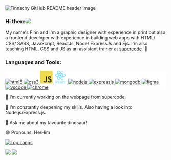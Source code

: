 <img src="https://i.imgur.com/tPGdyv4.png" alt="Finnschy GitHub README header image">

### Hi there<img src="https://media.giphy.com/media/hvRJCLFzcasrR4ia7z/giphy.gif" width="25px">
My name's Finn and I'm a graphic designer with experience in print but also a frontend developer with experience in building web apps with HTML/ CSS/ SASS, JavaScript, ReactJs, Node/ ExpressJs and Ejs. I'm also teaching HTML, CSS and JS as an assistant trainer at [supercode](https://www.super-code.de/). 📖

<h3 align="left">Languages and Tools:</h3>
<p align="left" style="background: white;">
    <a href="https://www.w3.org/html/" target="_blank" rel="noreferrer"> 
    <img src="https://www.vectorlogo.zone/logos/w3_html5/w3_html5-icon.svg" alt="html5" width="40" height="40"/> 
  </a> 
  <a href="https://www.w3schools.com/css/" target="_blank" rel="noreferrer"> 
    <img src="https://www.vectorlogo.zone/logos/w3_css/w3_css-icon.svg" alt="css3" width="40" height="40"/> 
  </a> 
  <a href="https://developer.mozilla.org/en-US/docs/Web/JavaScript" target="_blank" rel="noreferrer"> 
    <img src="https://raw.githubusercontent.com/devicons/devicon/master/icons/javascript/javascript-original.svg" alt="javascript" width="40" height="40"/> 
  </a> 
  <a href="https://reactjs.org/" target="_blank" rel="noreferrer"> 
    <img src="https://raw.githubusercontent.com/devicons/devicon/master/icons/react/react-original-wordmark.svg" alt="react" width="40" height="40"/> 
  </a>
  <a href="https://nodejs.org" target="_blank" rel="noreferrer"> 
    <img src="https://www.vectorlogo.zone/logos/nodejs/nodejs-icon.svg" alt="nodejs" width="40" height="40"/> 
  </a> 
    <a href="https://expressjs.com/de/" target="_blank" rel="noreferrer"> 
    <img src="https://www.vectorlogo.zone/logos/expressjs/expressjs-icon.svg" alt="expressjs" width="40" height="40"/> 
  </a> 
  <a href="https://www.mongodb.com/" target="_blank" rel="noreferrer">
    <img src="https://www.vectorlogo.zone/logos/mongodb/mongodb-icon.svg" alt="mongodb" width="40" height="40"/> 
  </a> 
  <a href="https://www.figma.com/" target="_blank" rel="noreferrer"> 
    <img src="https://www.vectorlogo.zone/logos/figma/figma-icon.svg" alt="figma" width="40" height="40"/> 
  </a>
    <a href="https://code.visualstudio.com/" target="_blank" rel="noreferrer"> 
    <img src="https://upload.vectorlogo.zone/logos/visualstudio_code/images/0aea25bb-27bb-427f-8d65-f999bf0cba67.svg" alt="vscode" width="40" height="40"/> 
  </a>
    </a>
    <a href="https://www.google.com/intl/de_de/chrome/" target="_blank" rel="noreferrer"> 
    <img src="https://www.vectorlogo.zone/logos/google_chrome/google_chrome-icon.svg" alt="chrome" width="40" height="40"/> 
  </a>
</p>





🔭 I’m currently working on the webpage from supercode.

🌱 I’m constantly deepening my skills. Also having a look into Node.js/Express.js. 

💬 Ask me about my favourite dinosaur!

😄 Pronouns: He/Him

[![Top Langs](https://github-readme-stats.vercel.app/api/top-langs/?username=Finnschy&layout=compact)](https://github.com/Finnschy/github-readme-stats)


<p><a href="https://www.linkedin.com/in/finn-schlottmann/"><img src="https://img.shields.io/badge/linkedin-%230077B5.svg?&style=for-the-badge&logo=linkedin&logoColor=white" height=25></a> <a href="https://www.instagram.com/finnschy/"><img src="https://img.shields.io/badge/instagram-%23E4405F.svg?&style=for-the-badge&logo=instagram&logoColor=white" height=25></a></p>
<!--
**Finnschy/Finnschy** is a ✨ _special_ ✨ repository because its `README.md` (this file) appears on your GitHub profile.

Here are some ideas to get you started:

- 🔭 I’m currently working on ...
- 🌱 I’m currently learning ...
- 👯 I’m looking to collaborate on ...
- 🤔 I’m looking for help with ...
- 💬 Ask me about ...
- 📫 How to reach me: ...
- 😄 Pronouns: ...
- ⚡ Fun fact: ...
-->
